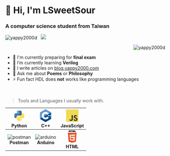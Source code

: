 # 👋 Hi, I'm LSweetSour  
### A computer science student from Taiwan

![yappy2000d](https://komarev.com/ghpvc/?username=yappy2000d&label=Profile%20views&color=0e75b6&style=flat)
&nbsp;&nbsp;![](https://img.shields.io/github/followers/yappy2000d?style=social)

<p>&nbsp;<img align="right" src="https://github-readme-stats.vercel.app/api?username=yappy2000d&show_icons=true&locale=en" alt="yappy2000d" /></p>

- 🔭 I'm currently preparing for **final exam**
- 🌱 I’m currently learning **Verilog**
- 📝 I write articles on [blog.yappy2000.com](blog.yappy2000.com)
- 💬 Ask me about **Poems** or **Philosophy**
- ⚡ Fun fact HDL does **not** works like programming languages

<br />

> Tools and Languages I usually work with.

| <img src="https://raw.githubusercontent.com/devicons/devicon/master/icons/python/python-original.svg" alt="python" width="40" height="40"/>  <br>Python | <img src="https://raw.githubusercontent.com/devicons/devicon/master/icons/cplusplus/cplusplus-original.svg" alt="cplusplus" width="40" height="40"/> <br>**C++** | <img src="https://raw.githubusercontent.com/devicons/devicon/master/icons/javascript/javascript-original.svg" alt="javascript" width="40" height="40"/> <br>**JavaScript** |
| :----: | :----: | :----: |
| <img src="https://www.vectorlogo.zone/logos/getpostman/getpostman-icon.svg" alt="postman" width="40" height="40"/> <br>**Postman** | <img src="https://cdn.worldvectorlogo.com/logos/arduino-1.svg" alt="arduino" width="40" height="40"/> <br>**Arduino** | <img src="https://raw.githubusercontent.com/devicons/devicon/master/icons/html5/html5-original-wordmark.svg" alt="html5" width="40" height="40"/> <br>**HTML** |
